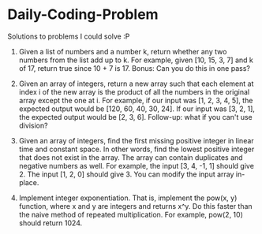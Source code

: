 # Daily-Coding-Problem
Solutions to problems I could solve :P
1. Given a list of numbers and a number k, return whether any two numbers from the list add up to k.
   For example, given [10, 15, 3, 7] and k of 17, return true since 10 + 7 is 17.
   Bonus: Can you do this in one pass?

2. Given an array of integers, return a new array such that each element at index i of the new array is the product of all the numbers in      the original array except the one at i.
   For example, if our input was [1, 2, 3, 4, 5], the expected output would be [120, 60, 40, 30, 24]. If our input was [3, 2, 1], the          expected output would be [2, 3, 6].
   Follow-up: what if you can't use division?

4. Given an array of integers, find the first missing positive integer in linear time and constant space. In other words, find the lowest      positive integer that does not exist in the array. The array can contain duplicates and negative numbers as well.
   For example, the input [3, 4, -1, 1] should give 2. The input [1, 2, 0] should give 3.
   You can modify the input array in-place.

61. Implement integer exponentiation. That is, implement the pow(x, y) function, where x and y are integers and returns x^y.
    Do this faster than the naive method of repeated multiplication.
    For example, pow(2, 10) should return 1024.
